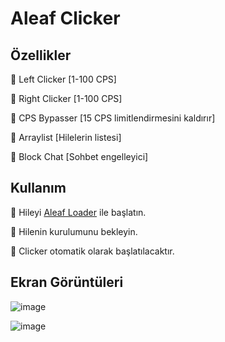 # Aleaf Clicker
## Özellikler

🔰 Left Clicker [1-100 CPS]

🔰 Right Clicker [1-100 CPS]

🔰 CPS Bypasser [15 CPS limitlendirmesini kaldırır]

🔰 Arraylist [Hilelerin listesi]

🔰 Block Chat [Sohbet engelleyici]

## Kullanım

💠 Hileyi [Aleaf Loader](https://github.com/Aleaf-Egemen/Clicker/releases/tag/1.0) ile başlatın.

💠 Hilenin kurulumunu bekleyin.

💠 Clicker otomatik olarak başlatılacaktır.

## Ekran Görüntüleri

![image](https://user-images.githubusercontent.com/45121448/118970656-22bd2500-b977-11eb-9a21-baab836b971f.png)

![image](https://user-images.githubusercontent.com/45121448/118990990-05468600-b98c-11eb-8c8d-99edfa61cf03.png)
